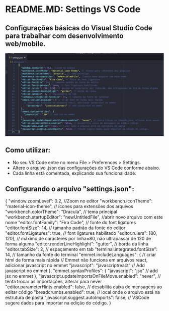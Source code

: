 # README.MD: Settings VS Code
## Configurações básicas do Visual Studio Code para trabalhar com desenvolvimento web/mobile.

![Image VS Code - Settings](https://github.com/edenex/Settings-VSCode/blob/master/Image-VSCode.png)

## Como utilizar:
- No seu VS Code entre no menu File > Preferences > Settings.
- Altere o arquivo .json das configurações do VS Code conforme abaixo.
- Cada linha está comentada, explicando sua funcionalidade.

## Configurando o arquivo "settings.json":

{
  "window.zoomLevel": 0.2, //Zoom no editor
  "workbench.iconTheme": "material-icon-theme", // ícones para extensões dos arquivos
  "workbench.colorTheme": "Dracula", // tema principal
  "workbench.startupEditor": "newUntitledFile", //abrir novo arquivo com este nome
  "editor.fontFamily": "Fira Code", // fonte do font ligatures
  "editor.fontSize": 14, // tamanho padrão da fonte do editor
  "editor.fontLigatures": true, // font ligatures habilitado
  "editor.rulers": [80, 120], // máximo de caracteres por linha=80, não ultrapassar de 120 de forma alguma
  "editor.renderLineHighlight": "gutter", // borda da linha
  "editor.tabSize": 2, // espaçamento em tab
  "terminal.integrated.fontSize": 14, // tamanho da fonte do terminal
  "emmet.includeLanguages": { // criar html de forma mais rápida
    // Emmet não funciona em arquivos react, adicionar javascript no emmet
      "javascript": "javascriptreact" // Add javascript no emmet
  },
  "emmet.syntaxProfiles": {
    "javascript": "jsx" // add jsx no emmet
  },
  "javascript.updateImportsOnFileMove.enabled": "never", // tenta trocar as importações, alterar para never
  "editor.parameterHints.enabled": false, // desabilita caixa de mensagens ao editar código
  "breadcrumbs.enabled": true, // local onde o arquivo está na estrutura de pasta
  "javascript.suggest.autoImports": false, // VSCode sugere dados para importar na edição do código.
}
